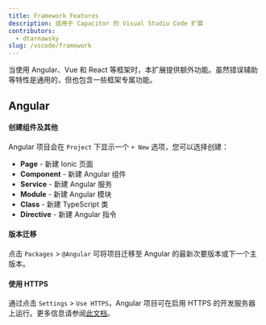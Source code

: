 ```yaml
---
title: Framework Features
description: 适用于 Capacitor 的 Visual Studio Code 扩展
contributors:
  - dtarnawsky
slug: /vscode/framework
---
```


当使用 Angular、Vue 和 React 等框架时，本扩展提供额外功能。虽然错误辅助等特性是通用的，但也包含一些框架专属功能。

## Angular

#### 创建组件及其他

Angular 项目会在 `Project` 下显示一个 `+ New` 选项，您可以选择创建：
- **Page** - 新建 Ionic 页面
- **Component** - 新建 Angular 组件
- **Service** - 新建 Angular 服务
- **Module** - 新建 Angular 模块
- **Class** - 新建 TypeScript 类
- **Directive** - 新建 Angular 指令

#### 版本迁移

点击 `Packages` > `@Angular` 可将项目迁移至 Angular 的最新次要版本或下一个主版本。

#### 使用 HTTPS

通过点击 `Settings` > `Use HTTPS`，Angular 项目可在启用 HTTPS 的开发服务器上运行。更多信息请参阅[此文档](build-and-run#using-https)。